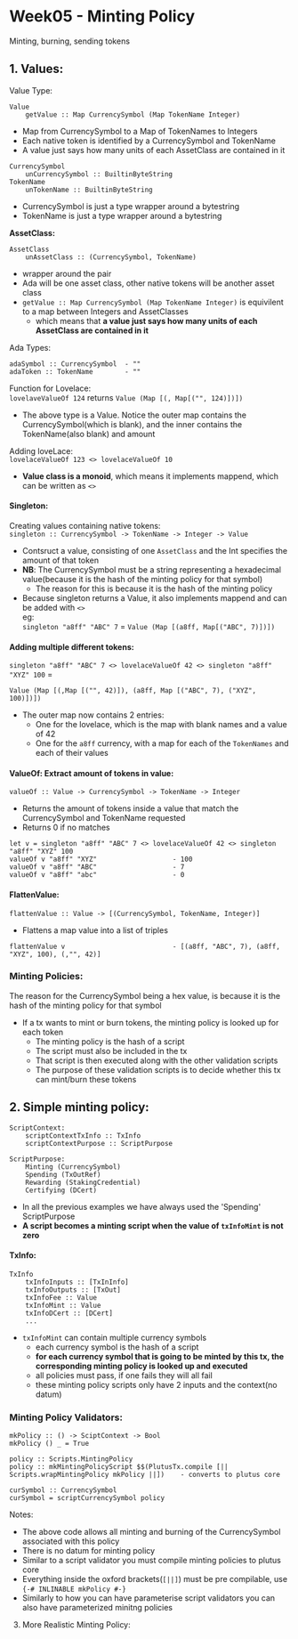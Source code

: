 # Week05 - Minting Policy
Minting, burning, sending tokens

## 1. Values:

Value Type:
```
Value 
    getValue :: Map CurrencySymbol (Map TokenName Integer)
```
- Map from CurrencySymbol to a Map of TokenNames to Integers
- Each native token is identified by a CurrencySymbol and TokenName
- A value just says how many units of each AssetClass are contained in it
```
CurrencySymbol
    unCurrencySymbol :: BuiltinByteString
TokenName
    unTokenName :: BuiltinByteString
```
- CurrencySymbol is just a type wrapper around a bytestring
- TokenName is just a type wrapper around a bytestring

<b>AssetClass:</b>
```
AssetClass
    unAssetClass :: (CurrencySymbol, TokenName)
```
- wrapper around the pair 
- Ada will be one asset class, other native tokens will be another asset class
- `getValue :: Map CurrencySymbol (Map TokenName Integer)` is equivilent to a map between Integers and AssetClasses
    - which means that <b>a value just says how many units of each AssetClass are contained in it</b>

Ada Types:

`adaSymbol :: CurrencySymbol  - ""`  
`adaToken :: TokenName        - ""`

Function for Lovelace:  
`lovelaveValueOf 124` returns `Value (Map [(, Map[("", 124)])])`
- The above type is a Value. Notice the outer map contains the CurrencySymbol(which is blank), and the inner contains the TokenName(also blank) and amount

Adding loveLace:  
`lovelaceValueOf 123 <> lovelaceValueOf 10`
- <b>Value class is a monoid</b>, which means it implements mappend, which can be written as `<>`


#### Singleton:
Creating values containing native tokens:  
`singleton :: CurrencySymbol -> TokenName -> Integer -> Value`
- Contsruct a value, consisting of one `AssetClass` and the Int specifies the amount of that token  
- <b>NB</b>: The CurrencySymbol must be a string representing a hexadecimal value(because it is the hash of the minting policy for that symbol)
    - The reason for this is because it is the hash of the minting policy
- Because singleton returns a Value, it also implements mappend and can be added with `<>`  
eg:   
`singleton "a8ff" "ABC" 7` = 
`Value (Map [(a8ff, Map[("ABC", 7)])])`  

#### Adding multiple different tokens:

`singleton "a8ff" "ABC" 7 <> lovelaceValueOf 42 <> singleton "a8ff" "XYZ" 100` =   

`Value (Map [(,Map [("", 42)]), (a8ff, Map [("ABC", 7), ("XYZ", 100)])])`
- The outer map now contains 2 entries:
    - One for the lovelace, which is the map with blank names and a value of 42
    - One for the `a8ff` currency, with a map for each of the `TokenNames` and each of their values

#### ValueOf: Extract amount of tokens in value:
`valueOf :: Value -> CurrencySymbol -> TokenName -> Integer`
- Returns the amount of tokens inside a value that match the CurrencySymbol and TokenName requested
- Returns 0 if no matches
```
let v = singleton "a8ff" "ABC" 7 <> lovelaceValueOf 42 <> singleton "a8ff" "XYZ" 100
valueOf v "a8ff" "XYZ"                   - 100
valueOf v "a8ff" "ABC"                   - 7
valueOf v "a8ff" "abc"                   - 0
``` 

#### FlattenValue:
`flattenValue :: Value -> [(CurrencySymbol, TokenName, Integer)]`
- Flattens a map value into a list of triples
```
flattenValue v                           - [(a8ff, "ABC", 7), (a8ff, "XYZ", 100), (,"", 42)]
```

### Minting Policies:
The reason for the CurrencySymbol being a hex value, is because it is the hash of the minting policy for that symbol
- If a tx wants to mint or burn tokens, the minting policy is looked up for each token
    - The minting policy is the hash of a script
    - The script must also be included in the tx
    - That script is then executed along with the other validation scripts
    - The purpose of these validation scripts is to decide whether this tx can mint/burn these tokens

## 2. Simple minting policy:

```
ScriptContext:
    scriptContextTxInfo :: TxInfo
    scriptContextPurpose :: ScriptPurpose

ScriptPurpose:
    Minting (CurrencySymbol)
    Spending (TxOutRef)
    Rewarding (StakingCredential)
    Certifying (DCert)
```

- In all the previous examples we have always used the 'Spending' ScriptPurpose 
- <b>A script becomes a minting script when the value of `txInfoMint` is not zero</b>

#### TxInfo:
```
TxInfo
    txInfoInputs :: [TxInInfo]
    txInfoOutputs :: [TxOut]
    txInfoFee :: Value
    txInfoMint :: Value
    txInfoDCert :: [DCert]
    ...
```

- `txInfoMint` can contain multiple currency symbols
    - each currency symbol is the hash of a script
    - <b>for each currency symbol that is going to be minted by this tx, the corresponding minting policy is looked up and executed</b>
    - all policies must pass, if one fails they will all fail
    - these minting policy scripts only have 2 inputs and the context(no datum)

### Minting Policy Validators:
```
mkPolicy :: () -> SciptContext -> Bool
mkPolicy () _ = True 

policy :: Scripts.MintingPolicy
policy :: mkMintingPolicyScript $$(PlutusTx.compile [|| Scripts.wrapMintingPolicy mkPolicy ||])    - converts to plutus core

curSymbol :: CurrencySymbol
curSymbol = scriptCurrencySymbol policy
```
Notes:
- The above code allows all minting and burning of the CurrencySymbol associated with this policy
- There is no datum for minting policy
- Similar to a script validator you must compile minting policies to plutus core
- Everything inside the oxford brackets(`[||]`) must be pre compilable, use `{-# INLINABLE mkPolicy #-}`
- Similarly to how you can have parameterise script validators you can also have parameterized minitng policies

3. More Realistic Minting Policy:






